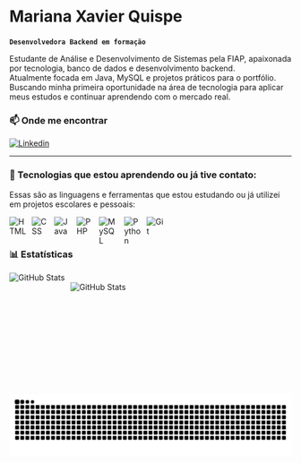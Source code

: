 # Mariana Xavier Quispe

**`Desenvolvedora Backend em formação`**  

Estudante de Análise e Desenvolvimento de Sistemas pela FIAP, apaixonada por tecnologia, banco de dados e desenvolvimento backend.  
Atualmente focada em Java, MySQL e projetos práticos para o portfólio. Buscando minha primeira oportunidade na área de tecnologia para aplicar meus estudos e continuar aprendendo com o mercado real.

### 📫 Onde me encontrar
 <p align="left">
      <a href="https://www.linkedin.com/in/mariana-xavier-quispe-095b81305">
        <img alt="Linkedin" title="Conecte-se no Linkedin :)" src="https://img.shields.io/badge/LinkedIn-0077B5?style=for-the-badge&logo=linkedin&logoColor=white"/></a> 
   </p>

---

### 🤖 Tecnologias que estou aprendendo ou já tive contato:

Essas são as linguagens e ferramentas que estou estudando ou já utilizei em projetos escolares e pessoais:

<img 
    align="left" 
    alt="HTML"
    title="HTML" 
    width="30px" 
    style="padding-right: 10px;" 
    src="https://cdn.jsdelivr.net/gh/devicons/devicon@latest/icons/html5/html5-original.svg" 
/>

<img 
    align="left" 
    alt="CSS" 
    title="CSS"
    width="30px" 
    style="padding-right: 10px;" 
    src="https://cdn.jsdelivr.net/gh/devicons/devicon@latest/icons/css3/css3-original.svg" 
/>

<img 
    align="left" 
    alt="Java"
    title="Java" 
    width="30px" 
    style="padding-right: 10px;" 
    src="https://cdn.jsdelivr.net/gh/devicons/devicon@latest/icons/java/java-original.svg" 
/>

<img 
    align="left" 
    alt="PHP" 
    title="PHP"
    width="30px" 
    style="padding-right: 10px;" 
    src="https://cdn.jsdelivr.net/gh/devicons/devicon@latest/icons/php/php-original.svg" 
/>

<img 
    align="left" 
    alt="MySQL" 
    title="MySQL"
    width="35px" 
    style="padding-right: 10px;" 
    src="https://cdn.jsdelivr.net/gh/devicons/devicon@latest/icons/mysql/mysql-original-wordmark.svg" 
/>

<img 
    align="left" 
    alt="Python" 
    title="Python"
    width="30px" 
    style="padding-right: 10px;" 
    src="https://cdn.jsdelivr.net/gh/devicons/devicon@latest/icons/python/python-original.svg" 
/>

<img 
    align="left" 
    alt="Git" 
    title="Git"
    width="30px" 
    style="padding-right: 10px;" 
    src="https://cdn.jsdelivr.net/gh/devicons/devicon@latest/icons/git/git-original.svg" 
/>

<br/>
<br/>

### 📊 Estatísticas

<p>
  <img 
    align="left" 
    alt="GitHub Stats" 
    height="200" 
    style="padding-right: 10px;" 
    src="https://github-readme-stats.vercel.app/api?username=Marixavq&show_icons=true&theme=tokyonight&include_all_commits=true&locale=pt-br" 
  />
<br/>
<img 
      align="left" 
      alt="GitHub Stats" 
      height="200" 
      src="https://github-readme-stats.vercel.app/api/top-langs/?username=Marixavq&theme=tokyonight&layout=compact&custom_title=Tecnologias&langs_count=9" 
  />

</p>
<br/>


![github-snake](https://raw.githubusercontent.com/Marixavq/Marixavq/output/github-contribution-grid-snake.svg)
